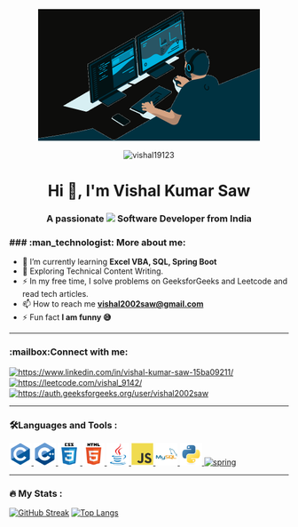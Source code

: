<div align="center">
   <img src="https://raw.githubusercontent.com/Potential17/Potential17/master/user%20(2).gif" width ="400"/></img>
</div>

<p align="center"> <img src="https://komarev.com/ghpvc/?username=vishal19123&label=Profile%20views&color=0e75b6&style=flat" alt="vishal19123" /> </p>

<h1 align="center">Hi 👋, I'm Vishal Kumar Saw</h1>
<h3  align="center"> A passionate <img src="https://media.giphy.com/media/WUlplcMpOCEmTGBtBW/giphy.gif" width="30"> Software Developer from India</h3>


<h3 align="left">### :man_technologist: More about me: </h3>

- 🌱 I’m currently learning **Excel VBA, SQL, Spring Boot**
- :seedling: Exploring Technical Content Writing.
- :zap: In my free time, I solve problems on GeeksforGeeks and Leetcode and read tech articles.
- 📫 How to reach me **vishal2002saw@gmail.com**
- ⚡ Fun fact **I am funny 😅**

---

<h3 align="left">:mailbox:Connect with me:</h3>
<p align="left">
<a href="https://www.linkedin.com/in/vishal-kumar-saw-15ba09211/" target="blank"><img align="center" src="https://raw.githubusercontent.com/rahuldkjain/github-profile-readme-generator/master/src/images/icons/Social/linked-in-alt.svg" alt="https://www.linkedin.com/in/vishal-kumar-saw-15ba09211/" height="30" width="40" /></a>
<a href="https://leetcode.com/vishal_9142/" target="blank"><img align="center" src="https://raw.githubusercontent.com/rahuldkjain/github-profile-readme-generator/master/src/images/icons/Social/leet-code.svg" alt="https://leetcode.com/vishal_9142/" height="30" width="40" /></a>
<a href="https://auth.geeksforgeeks.org/user/https://auth.geeksforgeeks.org/user/vishal2002saw" target="blank"><img align="center" src="https://raw.githubusercontent.com/rahuldkjain/github-profile-readme-generator/master/src/images/icons/Social/geeks-for-geeks.svg" alt="https://auth.geeksforgeeks.org/user/vishal2002saw" height="30" width="40" /></a>
</p>

---

### :hammer_and_wrench:Languages and Tools :
<p align="left"> <a href="https://www.cprogramming.com/" target="_blank" rel="noreferrer"> <img src="https://raw.githubusercontent.com/devicons/devicon/master/icons/c/c-original.svg" alt="c" width="40" height="40"/> </a> <a href="https://www.w3schools.com/cpp/" target="_blank" rel="noreferrer"> <img src="https://raw.githubusercontent.com/devicons/devicon/master/icons/cplusplus/cplusplus-original.svg" alt="cplusplus" width="40" height="40"/> </a> <a href="https://www.w3schools.com/css/" target="_blank" rel="noreferrer"> <img src="https://raw.githubusercontent.com/devicons/devicon/master/icons/css3/css3-original-wordmark.svg" alt="css3" width="40" height="40"/> </a> <a href="https://www.w3.org/html/" target="_blank" rel="noreferrer"> <img src="https://raw.githubusercontent.com/devicons/devicon/master/icons/html5/html5-original-wordmark.svg" alt="html5" width="40" height="40"/> </a> <a href="https://www.java.com" target="_blank" rel="noreferrer"> <img src="https://raw.githubusercontent.com/devicons/devicon/master/icons/java/java-original.svg" alt="java" width="40" height="40"/> </a> <a href="https://developer.mozilla.org/en-US/docs/Web/JavaScript" target="_blank" rel="noreferrer"> <img src="https://raw.githubusercontent.com/devicons/devicon/master/icons/javascript/javascript-original.svg" alt="javascript" width="40" height="40"/> </a> <a href="https://www.mysql.com/" target="_blank" rel="noreferrer"> <img src="https://raw.githubusercontent.com/devicons/devicon/master/icons/mysql/mysql-original-wordmark.svg" alt="mysql" width="40" height="40"/> </a> <a href="https://www.python.org" target="_blank" rel="noreferrer"> <img src="https://raw.githubusercontent.com/devicons/devicon/master/icons/python/python-original.svg" alt="python" width="40" height="40"/> </a> <a href="https://spring.io/" target="_blank" rel="noreferrer"> <img src="https://www.vectorlogo.zone/logos/springio/springio-icon.svg" alt="spring" width="40" height="40"/> </a> </p>

---
### :fire: My Stats :
[![GitHub Streak](http://github-readme-streak-stats.herokuapp.com?user=vishal19123&theme=dark&background=000000)](https://git.io/streak-stats)
[![Top Langs](https://github-readme-stats.vercel.app/api/top-langs/?username=vishal19123&layout=compact&theme=vision-friendly-dark)](https://github.com/anuraghazra/github-readme-stats)
